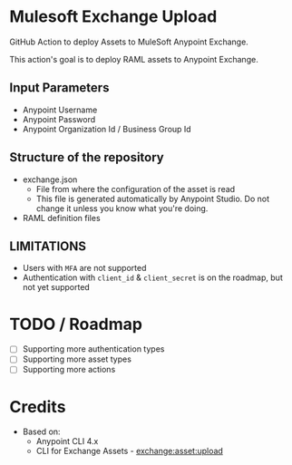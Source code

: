 # Mulesoft Exchange Upload
GitHub Action to deploy Assets to MuleSoft Anypoint Exchange.  

This action's goal is to deploy RAML assets to Anypoint Exchange.  

## Input Parameters
- Anypoint Username
- Anypoint Password
- Anypoint Organization Id / Business Group Id

## Structure of the repository
- exchange.json
  - File from where the configuration of the asset is read
  - This file is generated automatically by Anypoint Studio. Do not change it unless you know what you're doing.
- RAML definition files

## LIMITATIONS
- Users with `MFA` are not supported
- Authentication with `client_id` & `client_secret` is on the roadmap, but not yet supported

# TODO / Roadmap
- [ ] Supporting more authentication types
- [ ] Supporting more asset types
- [ ] Supporting more actions
# Credits
- Based on:
  - Anypoint CLI 4.x
  - CLI for Exchange Assets - [exchange:asset:upload](https://docs.mulesoft.com/anypoint-cli/4.x/exchange-assets#exchange-asset-upload)
